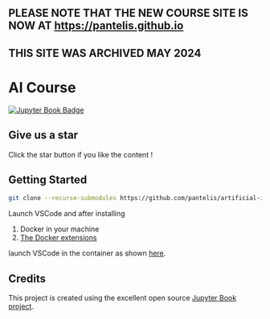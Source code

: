 ## PLEASE NOTE THAT THE NEW COURSE SITE IS NOW AT https://pantelis.github.io
## THIS SITE WAS ARCHIVED MAY 2024

# AI Course 

<!-- <a rel="license" href="http://creativecommons.org/licenses/by/4.0/"><img alt="Creative Commons License" style="border-width:0" src="https://i.creativecommons.org/l/by/4.0/88x31.png" /></a><br />This work is licensed under a <a rel="license" href="http://creativecommons.org/licenses/by/4.0/">Creative Commons Attribution 4.0 International License</a>. -->

[![Jupyter Book Badge](https://jupyterbook.org/badge.svg)](https://pantelis.github.io/artificial_intelligence/)

## Give us a star

Click the star button if you like the content !

## Getting Started

```bash
git clone --recurse-submodules https://github.com/pantelis/artificial-intelligence.git
```

Launch VSCode and after installing 

1. Docker in your machine
2. [The Docker extensions](https://code.visualstudio.com/docs/devcontainers/containers) 
  
launch VSCode in the container as shown [here](https://marketplace.visualstudio.com/items?itemName=ms-vscode-remote.remote-containers). 

## Credits

This project is created using the excellent open source [Jupyter Book project](https://jupyterbook.org/).

